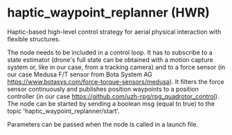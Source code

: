 # haptic_waypoint_replanner (HWR)
Haptic-based high-level control strategy for aerial physical interaction with flexible structures.


The node needs to be included in a control loop. It has to subscribe to a state estimator (drone's full state can be obtained with a motion capture system or, like in our case, from a tracking camera) and to a force sensor (in our case Medusa F/T sensor from Bota System AG https://www.botasys.com/force-torque-sensors/medusa). It filters the force sensor continuously and publishes position waypoints to a position controller (in our case https://github.com/uzh-rpg/rpg_quadrotor_control). The node can be started by sending a boolean msg (equal to true) to the topic 'haptic_waypoint_replanner/start'.

Parameters can be passed when the node is called in a launch file.
